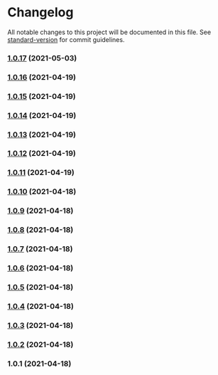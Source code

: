 # Changelog

All notable changes to this project will be documented in this file. See [standard-version](https://github.com/conventional-changelog/standard-version) for commit guidelines.

### [1.0.17](https://github.com/kshevitskiy/storyblok-schedule/compare/v1.0.16...v1.0.17) (2021-05-03)

### [1.0.16](https://github.com/kshevitskiy/storyblok-schedule/compare/v1.0.15...v1.0.16) (2021-04-19)

### [1.0.15](https://github.com/kshevitskiy/storyblok-schedule/compare/v1.0.14...v1.0.15) (2021-04-19)

### [1.0.14](https://github.com/kshevitskiy/storyblok-schedule/compare/v1.0.13...v1.0.14) (2021-04-19)

### [1.0.13](https://github.com/kshevitskiy/storyblok-schedule/compare/v1.0.12...v1.0.13) (2021-04-19)

### [1.0.12](https://github.com/kshevitskiy/storyblok-schedule/compare/v1.0.11...v1.0.12) (2021-04-19)

### [1.0.11](https://github.com/kshevitskiy/storyblok-schedule/compare/v1.0.10...v1.0.11) (2021-04-19)

### [1.0.10](https://github.com/kshevitskiy/storyblok-schedule/compare/v1.0.9...v1.0.10) (2021-04-18)

### [1.0.9](https://github.com/kshevitskiy/storyblok-schedule/compare/v1.0.8...v1.0.9) (2021-04-18)

### [1.0.8](https://github.com/kshevitskiy/storyblok-schedule/compare/v1.0.7...v1.0.8) (2021-04-18)

### [1.0.7](https://github.com/kshevitskiy/storyblok-schedule/compare/v1.0.6...v1.0.7) (2021-04-18)

### [1.0.6](https://github.com/kshevitskiy/storyblok-schedule/compare/v1.0.5...v1.0.6) (2021-04-18)

### [1.0.5](https://github.com/kshevitskiy/storyblok-schedule/compare/v1.0.4...v1.0.5) (2021-04-18)

### [1.0.4](https://github.com/kshevitskiy/storyblok-schedule/compare/v1.0.3...v1.0.4) (2021-04-18)

### [1.0.3](https://github.com/kshevitskiy/storyblok-schedule/compare/v1.0.2...v1.0.3) (2021-04-18)

### [1.0.2](https://github.com/kshevitskiy/storyblok-schedule/compare/v1.0.1...v1.0.2) (2021-04-18)

### 1.0.1 (2021-04-18)
